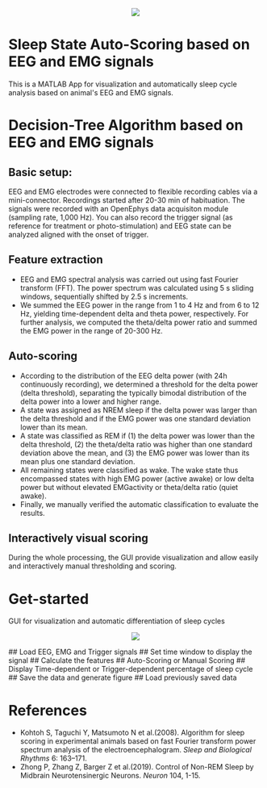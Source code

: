 <p align="center">
  <img src="https://li-shen-amy.github.io/profile/images/projects/sleep_eeg.jpg" />
</p>

# Sleep State Auto-Scoring based on EEG and EMG signals
This is a MATLAB App for visualization and automatically sleep cycle analysis based on animal's EEG and EMG signals.

# Decision-Tree Algorithm based on EEG and EMG signals
## Basic setup:
EEG and EMG electrodes were connected to flexible recording cables via a mini-connector. Recordings started after 20-30 min of habituation. The signals were recorded with an OpenEphys data acquisiton module (sampling rate, 1,000 Hz). You can also record the trigger signal (as reference for treatment or photo-stimulation) and EEG state can be analyzed aligned with the onset of trigger.
## Feature extraction
- EEG and EMG spectral analysis was carried out using fast Fourier transform (FFT). The power spectrum was calculated using 5 s sliding windows, sequentially shifted by 2.5 s increments. 
- We summed the EEG power in the range from 1 to 4 Hz and from 6 to 12 Hz, yielding time-dependent delta and theta power, respectively. For further analysis, we computed the theta/delta power ratio and summed the EMG power in the range of 20-300 Hz. 
## Auto-scoring
- According to the distribution of the EEG delta power (with 24h continuously recording), we determined a threshold for the delta power (delta threshold), separating the typically bimodal distribution of the delta power into a lower and higher range.
- A state was assigned as NREM sleep if the delta power was larger than the delta threshold and if the EMG power was one standard deviation lower than its mean. 
- A state was classified as REM if (1) the delta power was lower than the delta threshold, (2) the theta/delta ratio was higher than one standard
deviation above the mean, and (3) the EMG power was lower than its mean plus one standard deviation. 
- All remaining states were classified as wake. The wake state thus encompassed states with high EMG power (active awake) or low delta power but without elevated EMGactivity or theta/delta ratio (quiet awake). 
- Finally, we manually verified the automatic classification to evaluate the results.
## Interactively visual scoring
During the whole processing, the GUI provide visualization and allow easily and interactively manual thresholding and scoring.

# Get-started
GUI for visualization and automatic differentiation of sleep cycles
<p align="center">
  <img src="https://li-shen-amy.github.io/profile/images/projects/sleep_gui.png" />
</p>
## Load EEG, EMG and Trigger signals
## Set time window to display the signal
## Calculate the features
## Auto-Scoring or Manual Scoring
## Display Time-dependent or Trigger-dependent percentage of sleep cycle
## Save the data and generate figure
## Load previously saved data

# References
- Kohtoh S, Taguchi Y, Matsumoto N et al.(2008). Algorithm for sleep scoring in experimental animals based on fast Fourier transform power spectrum analysis of the electroencephalogram. _Sleep and Biological Rhythms_ 6: 163–171. 
- Zhong P, Zhang Z, Barger Z et al.(2019). Control of Non-REM Sleep by Midbrain Neurotensinergic Neurons. _Neuron_ 104, 1-15. 
